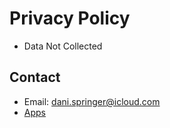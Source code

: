 # Privacy Policy
- Data Not Collected

## Contact
- Email: dani.springer@icloud.com
- [Apps](https://apps.apple.com/us/developer/daniel-springer/id1402417666)